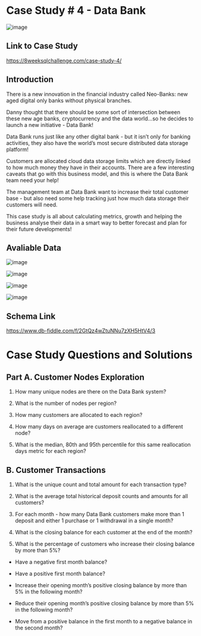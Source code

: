 # Case Study # 4 - Data Bank

![image](https://user-images.githubusercontent.com/74512335/178159334-16cebf50-d2ac-4772-8381-5e01ace85a2f.png)

## **Link to Case Study**
https://8weeksqlchallenge.com/case-study-4/

## Introduction 

There is a new innovation in the financial industry called Neo-Banks: new aged digital only banks without physical branches.

Danny thought that there should be some sort of intersection between these new age banks, cryptocurrency and the data world…so he decides to launch a new initiative - Data Bank!

Data Bank runs just like any other digital bank - but it isn’t only for banking activities, they also have the world’s most secure distributed data storage platform!

Customers are allocated cloud data storage limits which are directly linked to how much money they have in their accounts. There are a few interesting caveats that go with this business model, and this is where the Data Bank team need your help!

The management team at Data Bank want to increase their total customer base - but also need some help tracking just how much data storage their customers will need.

This case study is all about calculating metrics, growth and helping the business analyse their data in a smart way to better forecast and plan for their future developments!

## Avaliable Data

![image](https://user-images.githubusercontent.com/74512335/178159445-72b5261e-2c60-4694-8384-6a63a7f6be1a.png)

![image](https://user-images.githubusercontent.com/74512335/178159490-752c686c-cced-4cee-914f-55abdc06f888.png)

![image](https://user-images.githubusercontent.com/74512335/178159561-6b50b97e-5d3d-45a3-92b3-53b8c9fe6d74.png)

![image](https://user-images.githubusercontent.com/74512335/178159574-718f5c8a-8877-4f1d-a563-b814005b59c8.png)

## Schema Link
https://www.db-fiddle.com/f/2GtQz4wZtuNNu7zXH5HtV4/3

# Case Study Questions and Solutions 

## Part A. Customer Nodes Exploration

1. How many unique nodes are there on the Data Bank system?

2. What is the number of nodes per region?

3. How many customers are allocated to each region?

4. How many days on average are customers reallocated to a different node?

5. What is the median, 80th and 95th percentile for this same reallocation days metric for each region?

## B. Customer Transactions

1. What is the unique count and total amount for each transaction type?

2. What is the average total historical deposit counts and amounts for all customers?

3. For each month - how many Data Bank customers make more than 1 deposit and either 1 purchase or 1 withdrawal in a single month?

4. What is the closing balance for each customer at the end of the month?

5. What is the percentage of customers who increase their closing balance by more than 5%?

- Have a negative first month balance?

- Have a positive first month balance?

- Increase their opening month’s positive closing balance by more than 5% in the following month?

- Reduce their opening month’s positive closing balance by more than 5% in the following month?

- Move from a positive balance in the first month to a negative balance in the second month?


